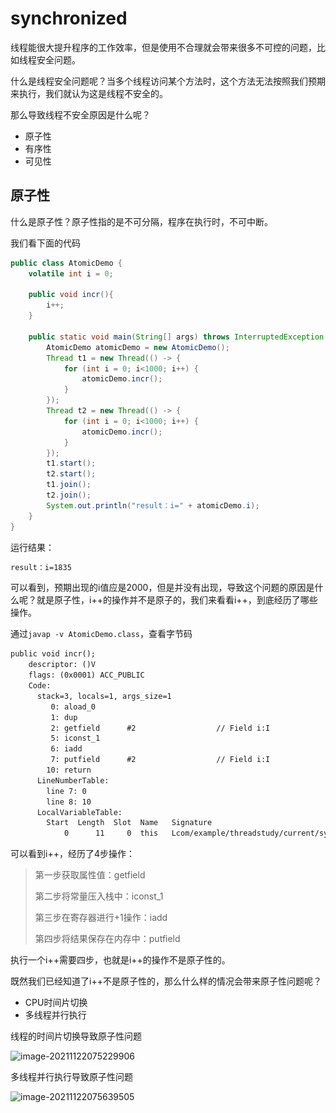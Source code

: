 # synchronized

线程能很大提升程序的工作效率，但是使用不合理就会带来很多不可控的问题，比如线程安全问题。

什么是线程安全问题呢？当多个线程访问某个方法时，这个方法无法按照我们预期来执行，我们就认为这是线程不安全的。

那么导致线程不安全原因是什么呢？

- 原子性
- 有序性
- 可见性

## 原子性

什么是原子性？原子性指的是不可分隔，程序在执行时，不可中断。

我们看下面的代码

```java
public class AtomicDemo {
    volatile int i = 0;

    public void incr(){
        i++;
    }

    public static void main(String[] args) throws InterruptedException {
        AtomicDemo atomicDemo = new AtomicDemo();
        Thread t1 = new Thread(() -> {
            for (int i = 0; i<1000; i++) {
                atomicDemo.incr();
            }
        });
        Thread t2 = new Thread(() -> {
            for (int i = 0; i<1000; i++) {
                atomicDemo.incr();
            }
        });
        t1.start();
        t2.start();
        t1.join();
        t2.join();
        System.out.println("result：i=" + atomicDemo.i);
    }
}
```

运行结果：

```tex
result：i=1835
```

可以看到，预期出现的i值应是2000，但是并没有出现，导致这个问题的原因是什么呢？就是原子性，i++的操作并不是原子的，我们来看看i++，到底经历了哪些操作。

通过`javap -v AtomicDemo.class`，查看字节码

```tex
public void incr();
    descriptor: ()V
    flags: (0x0001) ACC_PUBLIC
    Code:
      stack=3, locals=1, args_size=1
         0: aload_0
         1: dup
         2: getfield      #2                  // Field i:I
         5: iconst_1
         6: iadd
         7: putfield      #2                  // Field i:I
        10: return
      LineNumberTable:
        line 7: 0
        line 8: 10
      LocalVariableTable:
        Start  Length  Slot  Name   Signature
            0      11     0  this   Lcom/example/threadstudy/current/syn/AtomicDemo;
```

可以看到i++，经历了4步操作：

> 第一步获取属性值：getfield
>
> 第二步将常量压入栈中：iconst_1
>
> 第三步在寄存器进行+1操作：iadd
>
> 第四步将结果保存在内存中：putfield

执行一个i++需要四步，也就是i++的操作不是原子性的。

既然我们已经知道了i++不是原子性的，那么什么样的情况会带来原子性问题呢？

- CPU时间片切换
- 多线程并行执行

线程的时间片切换导致原子性问题

![image-20211122075229906](..\..\..\images\image-20211122075229906.png)



多线程并行执行导致原子性问题

![image-20211122075639505](..\..\..\images\image-20211122075639505.png)

